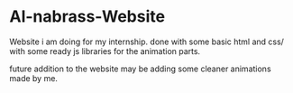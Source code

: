 # Al-nabrass-Website
Website i am doing for my internship.
done with some basic html and css/ with some ready js libraries for the animation parts.

future addition to the website may be adding some cleaner animations made by me.
